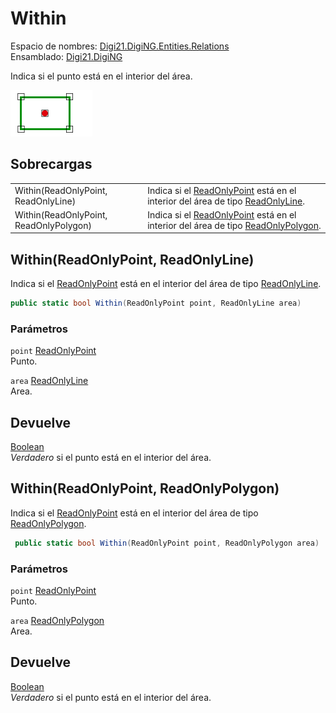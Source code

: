 # Within

Espacio de nombres: [Digi21.DigiNG.Entities.Relations](../../)  
Ensamblado: [Digi21.DigiNG](../../../)

Indica si el punto está en el interior del área.

![Punto en el interior del &#xE1;rea](../../../../../../../../.gitbook/assets/puntointeriorarea.png)

## Sobrecargas

|  |  |
| :--- | :--- |
| Within\(ReadOnlyPoint, ReadOnlyLine\) | Indica si el [ReadOnlyPoint](../../../digi21.diging.entities/readonlypoint/) está en el interior del área de tipo [ReadOnlyLine](../../../digi21.diging.entities/readonlyline/). |
| Within\(ReadOnlyPoint, ReadOnlyPolygon\) | Indica si el [ReadOnlyPoint](../../../digi21.diging.entities/readonlypoint/) está en el interior del área de tipo [ReadOnlyPolygon](../../../digi21.diging.entities/readonlypolygon/). |

## Within\(ReadOnlyPoint, ReadOnlyLine\)

Indica si el [ReadOnlyPoint](../../../digi21.diging.entities/readonlypoint/) está en el interior del área de tipo [ReadOnlyLine](../../../digi21.diging.entities/readonlyline/).

```csharp
public static bool Within(ReadOnlyPoint point, ReadOnlyLine area)
```

### Parámetros

`point` [ReadOnlyPoint](../../../digi21.diging.entities/readonlypoint/)  
Punto.

`area` [ReadOnlyLine](../../../digi21.diging.entities/readonlyline/)  
Area.

## Devuelve

[Boolean](https://docs.microsoft.com/en-us/dotnet/api/system.boolean?view=net-5.0)  
_Verdadero_ si el punto está en el interior del área.

## Within\(ReadOnlyPoint, ReadOnlyPolygon\)

Indica si el [ReadOnlyPoint](../../../digi21.diging.entities/readonlypoint/) está en el interior del área de tipo [ReadOnlyPolygon](../../../digi21.diging.entities/readonlypolygon/).

```csharp
 public static bool Within(ReadOnlyPoint point, ReadOnlyPolygon area)
```

### Parámetros

`point` [ReadOnlyPoint](../../../digi21.diging.entities/readonlypoint/)  
Punto.

`area` [ReadOnlyPolygon](../../../digi21.diging.entities/readonlypolygon/)  
Area.

## Devuelve

[Boolean](https://docs.microsoft.com/en-us/dotnet/api/system.boolean?view=net-5.0)  
_Verdadero_ si el punto está en el interior del área.

